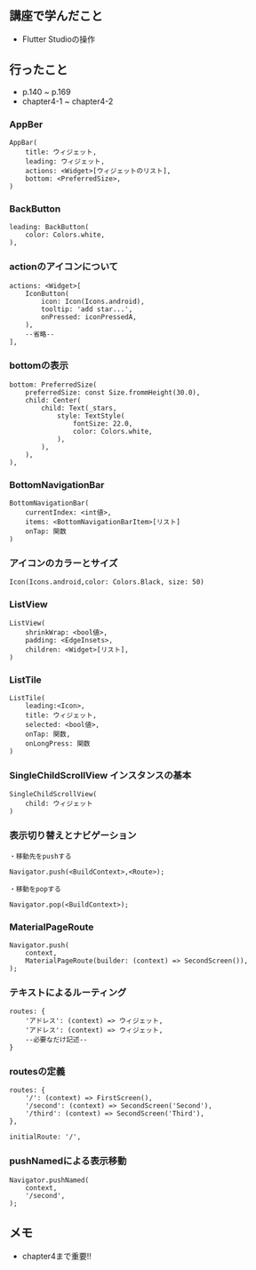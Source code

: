 ## 講座で学んだこと
- Flutter Studioの操作

## 行ったこと
- p.140 ~ p.169
- chapter4-1 ~ chapter4-2

### AppBer
```
AppBar(
    title: ウィジェット,
    leading: ウィジェット,
    actions: <Widget>[ウィジェットのリスト],
    bottom: <PreferredSize>,
)
```
### BackButton
```
leading: BackButton(
    color: Colors.white,
),
```
### actionのアイコンについて
```
actions: <Widget>[
    IconButton(
        icon: Icon(Icons.android),
        tooltip: 'add star...',
        onPressed: iconPressedA,
    ),
    --省略--
],
```
### bottomの表示
```
bottom: PreferredSize(
    preferredSize: const Size.frommHeight(30.0),
    child: Center(
        child: Text(_stars,
            style: TextStyle(
                fontSize: 22.0,
                color: Colors.white,
            ),
        ),
    ),
),
```
### BottomNavigationBar
```
BottomNavigationBar(
    currentIndex: <int値>,
    items: <BottomNavigationBarItem>[リスト]
    onTap: 関数
)
```
### アイコンのカラーとサイズ
```
Icon(Icons.android,color: Colors.Black, size: 50)
```
### ListView
```
ListView(
    shrinkWrap: <bool値>,
    padding: <EdgeInsets>,
    children: <Widget>[リスト],
)
```
### ListTile
```
ListTile(
    leading:<Icon>,
    title: ウィジェット,
    selected: <bool値>,
    onTap: 関数,
    onLongPress: 関数
)
```
### SingleChildScrollView インスタンスの基本
```
SingleChildScrollView(
    child: ウィジェット
)
```
### 表示切り替えとナビゲーション
```
・移動先をpushする

Navigator.push(<BuildContext>,<Route>);

・移動をpopする

Navigator.pop(<BuildContext>);
```
### MaterialPageRoute
```
Navigator.push(
    context,
    MaterialPageRoute(builder: (context) => SecondScreen()),
);
```
### テキストによるルーティング
```
routes: {
    'アドレス': (context) => ウィジェット,
    'アドレス': (context) => ウィジェット,
    --必要なだけ記述--
}
```
### routesの定義
```
routes: {
    '/': (context) => FirstScreen(),
    '/second': (context) => SecondScreen('Second'),
    '/third': (context) => SecondScreen('Third'),
},
```
```
initialRoute: '/',
```
### pushNamedによる表示移動
```
Navigator.pushNamed(
    context,
    '/second',
);
```

## メモ
- chapter4まで重要!!

